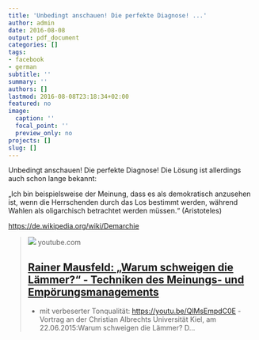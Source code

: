 ```yaml
---
title: 'Unbedingt anschauen! Die perfekte Diagnose! ...'
author: admin
date: 2016-08-08
output: pdf_document
categories: []
tags:
- facebook
- german
subtitle: ''
summary: ''
authors: []
lastmod: 2016-08-08T23:18:34+02:00
featured: no
image:
  caption: ''
  focal_point: ''
  preview_only: no
projects: []
slug: []
---
```

Unbedingt anschauen! Die perfekte Diagnose! Die Lösung ist allerdings auch schon lange bekannt:

„Ich bin beispielsweise der Meinung, dass es als demokratisch anzusehen ist, wenn die Herrschenden durch das Los bestimmt werden, während Wahlen als oligarchisch betrachtet werden müssen.“ (Aristoteles)

https://de.wikipedia.org/wiki/Demarchie﻿
> [![](https://i.ytimg.com/vi/Rx5SZrOsb6M/maxresdefault.jpg)](https://www.youtube.com/watch?v=Rx5SZrOsb6M)
> youtube.com
> ## [Rainer Mausfeld: „Warum schweigen die Lämmer?“ - Techniken des Meinungs- und Empörungsmanagements](https://www.youtube.com/watch?v=Rx5SZrOsb6M)
>
>- mit verbeserter Tonqualität: https://youtu.be/QlMsEmpdC0E -Vortrag an der Christian Albrechts Universität Kiel, am 22.06.2015:Warum schweigen die Lämmer? D...

